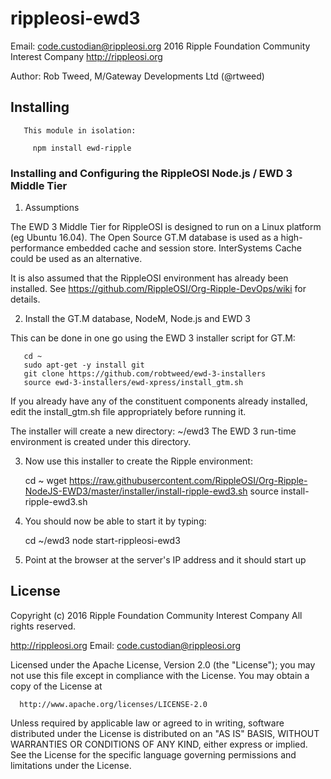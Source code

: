# rippleosi-ewd3

Email: <code.custodian@rippleosi.org>
2016 Ripple Foundation Community Interest Company [http://rippleosi.org  ](http://rippleosi.org)

Author: Rob Tweed, M/Gateway Developments Ltd (@rtweed)


## Installing

       This module in isolation: 

         npm install ewd-ripple

### Installing and Configuring the RippleOSI Node.js / EWD 3 Middle Tier

1) Assumptions

  The EWD 3 Middle Tier for RippleOSI is designed to run on a Linux
  platform (eg Ubuntu 16.04).  The Open Source GT.M database is
  used as a high-performance embedded cache and session store.  InterSystems
  Cache could be used as an alternative.

  It is also assumed that the RippleOSI environment has already been installed.
  See https://github.com/RippleOSI/Org-Ripple-DevOps/wiki for details.

 2) Install the GT.M database, NodeM, Node.js and EWD 3

   This can be done in one go using the EWD 3 installer script for GT.M:

       cd ~
       sudo apt-get -y install git
       git clone https://github.com/robtweed/ewd-3-installers
       source ewd-3-installers/ewd-xpress/install_gtm.sh

   If you already have any of the constituent components already installed, edit
   the install_gtm.sh file appropriately before running it.

   The installer will create a new directory: ~/ewd3
   The EWD 3 run-time environment is created under this directory.

3) Now use this installer to create the Ripple environment:

      cd ~
      wget https://raw.githubusercontent.com/RippleOSI/Org-Ripple-NodeJS-EWD3/master/installer/install-ripple-ewd3.sh
      source install-ripple-ewd3.sh


4) You should now be able to start it by typing:

      cd ~/ewd3
      node start-rippleosi-ewd3

5) Point at the browser at the server's IP address and it should start up


## License

  Copyright (c) 2016 Ripple Foundation Community Interest Company
  All rights reserved.

  http://rippleosi.org
  Email: code.custodian@rippleosi.org                                                                          

  Licensed under the Apache License, Version 2.0 (the "License");
  you may not use this file except in compliance with the License.
  You may obtain a copy of the License at                                  

      http://www.apache.org/licenses/LICENSE-2.0

  Unless required by applicable law or agreed to in writing, software
  distributed under the License is distributed on an "AS IS" BASIS,
  WITHOUT WARRANTIES OR CONDITIONS OF ANY KIND, either express or implied.
  See the License for the specific language governing permissions and
  limitations under the License.

